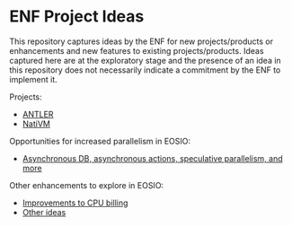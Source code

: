 # ENF Project Ideas

This repository captures ideas by the ENF for new projects/products or enhancements and new features to existing projects/products. Ideas captured here are at the exploratory stage and the presence of an idea in this repository does not necessarily indicate a commitment by the ENF to implement it.

Projects:

* [ANTLER](./ANTLER/project.md)
* [NatiVM](./NatiVM/project.md)

Opportunities for increased parallelism in EOSIO:

* [Asynchronous DB, asynchronous actions, speculative parallelism, and more](ParallelismParallelismAndParallelism/project.md)

Other enhancements to explore in EOSIO:
 
* [Improvements to CPU billing](subjective-billing-objective-commitment/project.md)
* [Other ideas](OtherThingsToCome/project.md)